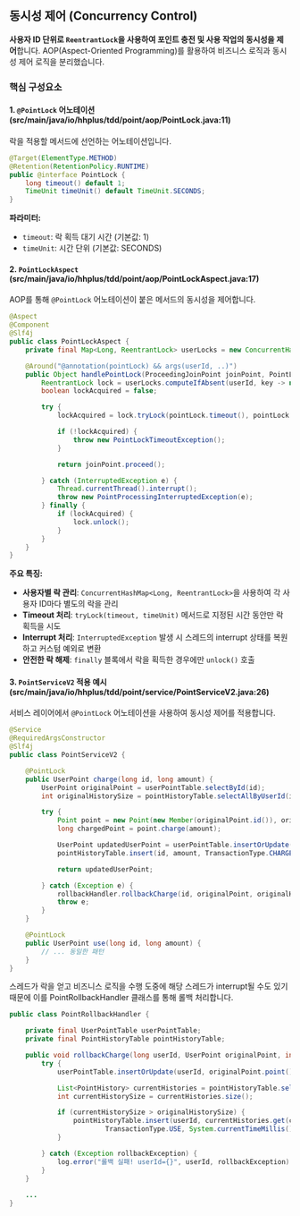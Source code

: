 
## 동시성 제어 (Concurrency Control)

**사용자 ID 단위로 `ReentrantLock`을 사용하여 포인트 충전 및 사용 작업의 동시성을 제어**합니다. AOP(Aspect-Oriented Programming)를 활용하여 비즈니스 로직과 동시성 제어 로직을 분리했습니다.

### 핵심 구성요소

#### 1. `@PointLock` 어노테이션 (src/main/java/io/hhplus/tdd/point/aop/PointLock.java:11)

락을 적용할 메서드에 선언하는 어노테이션입니다.

```java
@Target(ElementType.METHOD)
@Retention(RetentionPolicy.RUNTIME)
public @interface PointLock {
    long timeout() default 1;
    TimeUnit timeUnit() default TimeUnit.SECONDS;
}
```

**파라미터:**
- `timeout`: 락 획득 대기 시간 (기본값: 1)
- `timeUnit`: 시간 단위 (기본값: SECONDS)

#### 2. `PointLockAspect` (src/main/java/io/hhplus/tdd/point/aop/PointLockAspect.java:17)

AOP를 통해 `@PointLock` 어노테이션이 붙은 메서드의 동시성을 제어합니다.

```java
@Aspect
@Component
@Slf4j
public class PointLockAspect {
    private final Map<Long, ReentrantLock> userLocks = new ConcurrentHashMap<>();

    @Around("@annotation(pointLock) && args(userId, ..)")
    public Object handlePointLock(ProceedingJoinPoint joinPoint, PointLock pointLock, long userId) throws Throwable {
        ReentrantLock lock = userLocks.computeIfAbsent(userId, key -> new ReentrantLock());
        boolean lockAcquired = false;

        try {
            lockAcquired = lock.tryLock(pointLock.timeout(), pointLock.timeUnit());

            if (!lockAcquired) {
                throw new PointLockTimeoutException();
            }

            return joinPoint.proceed();

        } catch (InterruptedException e) {
            Thread.currentThread().interrupt();
            throw new PointProcessingInterruptedException(e);
        } finally {
            if (lockAcquired) {
                lock.unlock();
            }
        }
    }
}
```

**주요 특징:**

- **사용자별 락 관리**: `ConcurrentHashMap<Long, ReentrantLock>`을 사용하여 각 사용자 ID마다 별도의 락을 관리
- **Timeout 처리**: `tryLock(timeout, timeUnit)` 메서드로 지정된 시간 동안만 락 획득을 시도
- **Interrupt 처리**: `InterruptedException` 발생 시 스레드의 interrupt 상태를 복원하고 커스텀 예외로 변환
- **안전한 락 해제**: `finally` 블록에서 락을 획득한 경우에만 `unlock()` 호출

#### 3. `PointServiceV2` 적용 예시 (src/main/java/io/hhplus/tdd/point/service/PointServiceV2.java:26)

서비스 레이어에서 `@PointLock` 어노테이션을 사용하여 동시성 제어를 적용합니다.

```java
@Service
@RequiredArgsConstructor
@Slf4j
public class PointServiceV2 {

    @PointLock
    public UserPoint charge(long id, long amount) {
        UserPoint originalPoint = userPointTable.selectById(id);
        int originalHistorySize = pointHistoryTable.selectAllByUserId(id).size();

        try {
            Point point = new Point(new Member(originalPoint.id()), originalPoint.point());
            long chargedPoint = point.charge(amount);

            UserPoint updatedUserPoint = userPointTable.insertOrUpdate(id, chargedPoint);
            pointHistoryTable.insert(id, amount, TransactionType.CHARGE, System.currentTimeMillis());

            return updatedUserPoint;

        } catch (Exception e) {
            rollbackHandler.rollbackCharge(id, originalPoint, originalHistorySize);
            throw e;
        }
    }

    @PointLock
    public UserPoint use(long id, long amount) {
        // ... 동일한 패턴
    }
}
```

스레드가 락을 얻고 비즈니스 로직을 수행 도중에 해당 스레드가 interrupt될 수도 있기 때문에 이를 PointRollbackHandler 클래스를 통해 롤백 처리합니다.

```java
public class PointRollbackHandler {

    private final UserPointTable userPointTable;
    private final PointHistoryTable pointHistoryTable;

    public void rollbackCharge(long userId, UserPoint originalPoint, int originalHistorySize) {
        try {
            userPointTable.insertOrUpdate(userId, originalPoint.point());

            List<PointHistory> currentHistories = pointHistoryTable.selectAllByUserId(userId);
            int currentHistorySize = currentHistories.size();

            if (currentHistorySize > originalHistorySize) {
                pointHistoryTable.insert(userId, currentHistories.get(currentHistorySize - 1).amount(),
                        TransactionType.USE, System.currentTimeMillis());
            }

        } catch (Exception rollbackException) {
            log.error("롤백 실패! userId={}", userId, rollbackException);
        }
    }
    
    ...
}
```

